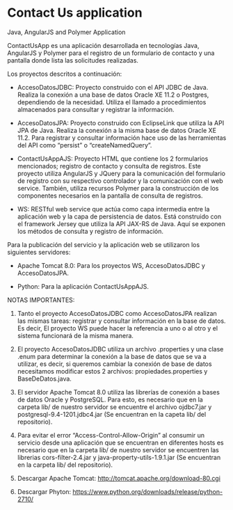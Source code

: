 # Contact Us application

Java, AngularJS and Polymer Application

ContactUsApp es una aplicación desarrollada en tecnologías Java, AngularJS y Polymer para el registro de un formulario de contacto y una pantalla donde lista las solicitudes realizadas.

Los proyectos descritos a continuación:

-	AccesoDatosJDBC: Proyecto construido con el API JDBC de Java. Realiza la conexión a una base de datos Oracle XE 11.2 o Postgres, dependiendo de la necesidad. Utiliza el llamado a procedimientos almacenados para consultar y registrar la información.

-	AccesoDatosJPA: Proyecto construido con EclipseLink que utiliza la API JPA de Java. Realiza la conexión a la misma base de datos Oracle XE 11.2. Para registrar y consultar información hace uso de las herramientas del API como “persist” o “createNamedQuery”.

-	ContactUsAppAJS: Proyecto HTML que contiene los 2 formularios mencionados; registro de contacto y consulta de registros. Este proyecto utiliza AngularJS y JQuery para la comunicación del formulario de registro con su respectivo controlador y la comunicación con el web service. También, utiliza recursos Polymer para la construcción de los componentes necesarios en la pantalla de consulta de registros.

-	WS: RESTful web service que actúa como capa intermedia entre la aplicación web y la capa de persistencia de datos. Está construido con el framework Jersey que utiliza la API JAX-RS de Java. Aquí se exponen los métodos de consulta y registro de información.

Para la publicación del servicio y la aplicación web se utilizaron los siguientes servidores:
-	Apache Tomcat 8.0: Para los proyectos WS, AccesoDatosJDBC y AccesoDatosJPA.

-	Python: Para la aplicación ContactUsAppAJS.

NOTAS IMPORTANTES:

1.	Tanto el proyecto AccesoDatosJDBC como AccesoDatosJPA realizan las mismas tareas: registrar y consultar información en la base de datos. Es decir, El proyecto WS puede hacer la referencia a uno o al otro y el sistema funcionará de la misma manera.

2. El proyecto AccesoDatosJDBC utiliza un archivo .properties y una clase .enum para determinar la conexión a la base de datos que se va a utilizar, es decir, si queremos cambiar la conexión de base de datos necesitamos modificar estos 2 archivos: propiedades.properties y BaseDeDatos.java.

3.	El servidor Apache Tomcat 8.0 utiliza las librerías de conexión a bases de datos Oracle y PostgreSQL. Para esto, es necesario que en la carpeta lib/ de nuestro servidor se encuentre el archivo ojdbc7.jar y postgresql-9.4-1201.jdbc4.jar (Se encuentran en la capeta lib/ del repositorio).

4.	Para evitar el error “Access-Control-Allow-Origin” al consumir un servicio desde una aplicación que se encuentran en diferentes hosts es necesario que en la carpeta lib/ de nuestro servidor se encuentren las librerias cors-filter-2.4.jar y java-property-utils-1.9.1.jar (Se encuentran en la carpeta lib/ del repositorio).

5.	Descargar Apache Tomcat: http://tomcat.apache.org/download-80.cgi 

6.	Descargar Phyton: https://www.python.org/downloads/release/python-2710/ 
